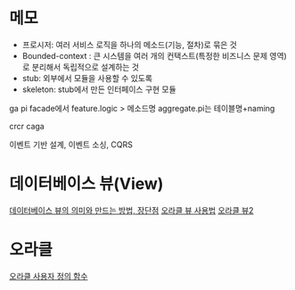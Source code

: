 # 메모

- 프로시저: 여러 서비스 로직을 하나의 메소드(기능, 절차)로 묶은 것
- Bounded-context : 큰 시스템을 여러 개의 컨택스트(특정한 비즈니스 문제 영역)로 분리해서 독립적으로 설계하는 것
- stub: 외부에서 모듈을 사용할 수 있도록
- skeleton: stub에서 만든 인터페이스 구현 모듈

ga pi facade에서 feature.logic > 메소드명 aggregate.pi는 테이블명+naming

crcr
caga

이벤트 기반 설계, 이벤트 소싱, CQRS

# 데이터베이스 뷰(View)

[데이터베이스 뷰의 의미와 만드는 방법, 장단점](https://lookingfor.tistory.com/entry/DB-View-table)
[오라클 뷰 사용법](https://coding-factory.tistory.com/417)
[오라클 뷰2](https://gent.tistory.com/361)


# 오라클

[오라클 사용자 정의 함수](https://goddaehee.tistory.com/261)